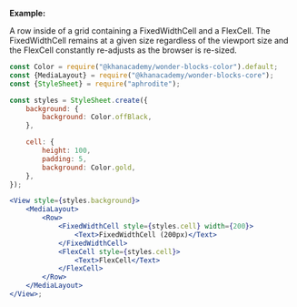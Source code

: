 **Example:**

A row inside of a grid containing a FixedWidthCell and a FlexCell. The FixedWidthCell remains at a given size regardless of the viewport size and the FlexCell constantly re-adjusts as the browser is re-sized.

```jsx
const Color = require("@khanacademy/wonder-blocks-color").default;
const {MediaLayout} = require("@khanacademy/wonder-blocks-core");
const {StyleSheet} = require("aphrodite");

const styles = StyleSheet.create({
	background: {
		background: Color.offBlack,
	},

	cell: {
		height: 100,
		padding: 5,
		background: Color.gold,
	},
});

<View style={styles.background}>
	<MediaLayout>
		<Row>
			<FixedWidthCell style={styles.cell} width={200}>
				<Text>FixedWidthCell (200px)</Text>
			</FixedWidthCell>
			<FlexCell style={styles.cell}>
				<Text>FlexCell</Text>
			</FlexCell>
		</Row>
	</MediaLayout>
</View>;
```
